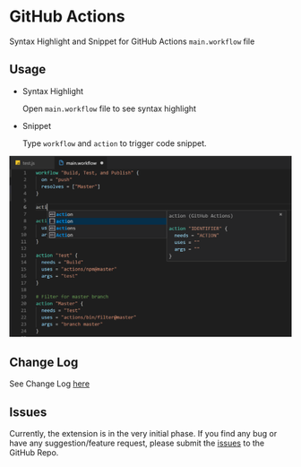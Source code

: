 # GitHub Actions

Syntax Highlight and Snippet for GitHub Actions `main.workflow` file

## Usage

* Syntax Highlight

  Open `main.workflow` file to see syntax highlight

* Snippet

  Type `workflow` and `action` to trigger code snippet.

![usage](images/usage.png)

## Change Log

See Change Log [here](CHANGELOG.md)

## Issues

Currently, the extension is in the very initial phase. If you find any bug or have any suggestion/feature request, please submit the [issues](https://github.com/formulahendry/vscode-github-actions/issues) to the GitHub Repo.
